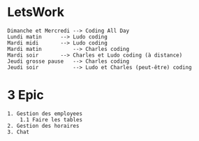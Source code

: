 # LetsWork
	Dimanche et Mercredi --> Coding All Day
	Lundi matin	     --> Ludo coding	
	Mardi midi	     --> Ludo coding
	Mardi matin 	     --> Charles coding
	Mardi soir	     --> Charles et Ludo coding (à distance)
	Jeudi grosse pause   --> Charles coding
	Jeudi soir    	     --> Ludo et Charles (peut-être) coding


# 3 Epic
	1. Gestion des employees
		1.1 Faire les tables
	2. Gestion des horaires
	3. Chat
